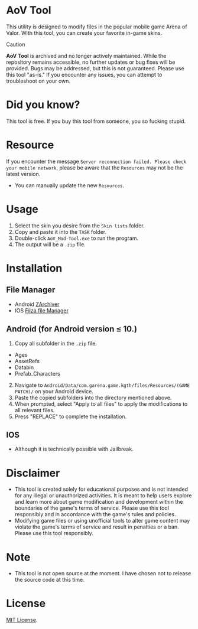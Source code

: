 # AoV Tool
This utility is designed to modify files in the popular mobile game Arena of Valor. With this tool, you can create your favorite in-game skins.

> [!CAUTION]
>
> **AoV Tool** is archived and no longer actively maintained.
> While the repository remains accessible, no further updates or bug fixes will be provided.
> Bugs may be addressed, but this is not guaranteed. Please use this tool "as-is."
> If you encounter any issues, you can attempt to troubleshoot on your own. 

# Did you know?
This tool is free. If you buy this tool from someone, you so fucking stupid.

# Resource
If you encounter the message `Server reconnection failed. Please check your mobile network`, please be aware that the `Resources` may not be the latest version.
- You can manually update the new `Resources`.

# Usage
1. Select the skin you desire from the `Skin lists` folder.
2. Copy and paste it into the `TASK` folder.
3. Double-click `AoV_Mod-Tool.exe` to run the program.
5. The output will be a `.zip` file.

# Installation

## File Manager
- Android [ZArchiver](https://play.google.com/store/apps/details?id=ru.zdevs.zarchiver&hl=th&gl=US&pli=1)
- IOS [Filza file Manager]()

## Android (for Android version ≤ 10.)

1. Copy all subfolder in the `.zip` file.
- Ages
- AssetRefs
- Databin
- Prefab_Characters

2. Navigate to `Android/Data/com.garena.game.kgth/files/Resources/(GAME PATCH)/` on your Android device.
3. Paste the copied subfolders into the directory mentioned above.
4. When prompted, select "Apply to all files" to apply the modifications to all relevant files.
6. Press "REPLACE" to complete the installation.

## IOS 
- Although it is technically possible with Jailbreak.

# Disclaimer
- This tool is created solely for educational purposes and is not intended for any illegal or unauthorized activities. It is meant to help users explore and learn more about game modification and development within the boundaries of the game's terms of service. Please use this tool responsibly and in accordance with the game's rules and policies.
- Modifying game files or using unofficial tools to alter game content may violate the game's terms of service and result in penalties or a ban. Please use this tool responsibly.

# Note
- This tool is not open source at the moment. I have chosen not to release the source code at this time.

# License
[MIT License](LICENSE).
